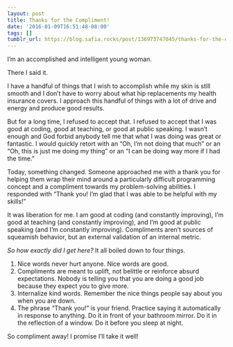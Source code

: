 ```yaml
---
layout: post
title: Thanks for the Compliment!
date: '2016-01-09T16:51:48-08:00'
tags: []
tumblr_url: https://blog.safia.rocks/post/136973747045/thanks-for-the-compliment
---
```

I’m an accomplished and intelligent young woman.

There I said it.

I have a handful of things that I wish to accomplish while my skin is still smooth and I don’t have to worry about what hip replacements my health insurance covers. I approach this handful of things with a lot of drive and energy and produce good results.

But for a long time, I refused to accept that. I refused to accept that I was good at coding, good at teaching, or good at public speaking. I wasn’t enough and God forbid anybody tell me that what I was doing was great or fantastic. I would quickly retort with an “Oh, I’m not doing that much” or an “Oh, this is just me doing my thing” or an “I can be doing way more if I had the time.”

Today, something changed. Someone approached me with a thank you for helping them wrap their mind around a particularly difficult programming concept and a compliment towards my problem-solving abilities. I responded with “Thank you! I’m glad that I was able to be helpful with my skills!”

It was liberation for me. I am good at coding (and constantly improving), I’m good at teaching (and constantly improving), and I’m good at public speaking (and I’m constantly improving). Compliments aren’t sources of squeamish behavior, but an external validation of an internal metric.

_So how exactly did I get here?_ It all boiled down to four things.

1. Nice words never hurt anyone. Nice words are good.
2. Compliments are meant to uplift, not belittle or reinforce absurd expectations. Nobody is telling you that you are doing a good job because they expect you to give more.
3. Internalize kind words. Remember the nice things people say about you when you are down.
4. The phrase “Thank you!” is your friend. Practice saying it automatically in response to anything. Do it in front of your bathroom mirror. Do it in the reflection of a window. Do it before you sleep at night.

So compliment away! I promise I’ll take it well!

